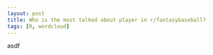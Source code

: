 ```yaml
---
layout: post
title: Who is the most talked about player in r/fantasybaseball?
tags: [R, wordcloud]
---
```


asdf
